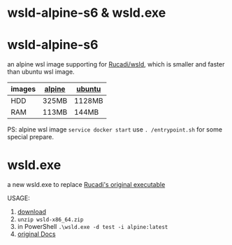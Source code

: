 # wsld-alpine-s6 & wsld.exe

# wsld-alpine-s6

an alpine wsl image supporting for [Rucadi/wsld](https://github.com/Rucadi/wsld), which is smaller and faster than ubuntu wsl image.

| images | [alpine](https://gitlab.com/dennischancs/wsld-alpine)  | [ubuntu](https://gitlab.com/ruben.cano96/wsld_image)|
| ------ | ------ | ------ |
|HDD | 325MB | 1128MB |
|RAM | 113MB | 144MB |

PS: alpine wsl image `service docker start` use `. /entrypoint.sh` for some special prepare.

# wsld.exe
a new wsld.exe to replace [Rucadi's original executable](https://github.com/Rucadi/wsld)

USAGE:
1. [download](./wsld/wsld-x86_64.zip) 
2. `unzip wsld-x86_64.zip`
3. in PowerShell `.\wsld.exe -d test -i alpine:latest`
4. [original Docs](./wsld/README.md)